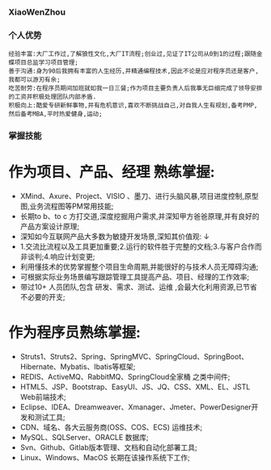 ### XiaoWenZhou
### 个人优势
    经验丰富:大厂工作过,了解狼性文化,大厂IT流程;创业过,见证了IT公司从0到1的过程;跟随金蝶项目总监学习项目管理;
    善于沟通:身为90后我拥有丰富的人生经历,并精通编程技术,因此不论是应对程序员还是客户,我都可以游刃有余;
    吃苦耐劳:在程序员期间加班就如我一日三餐;作为项目主要负责人后我事无巨细完成了领导安排的工资并积极处理团队内部矛盾.
    积极向上:酷爱专研新鲜事物,并有危机意识,喜欢不断挑战自己,对自我人生有规划,备考PMP,然后备考MBA,平时热爱健身,运动;
    
### 掌握技能
 # 作为项目、产品、经理 熟练掌握: 
   - 	XMind、Axure、Project、VISIO 、墨刀、进行头脑风暴,项目进度控制,原型图,业务流程图等PM常用技能;
   - 	长期to b、to c 方打交道,深度挖掘用户需求,并深知甲方爸爸原理,并有良好的产品方案设计原理;
   - 	深知如今互联网产品大多数为敏捷开发场景,深知其价值观: ↓
   - 	1.交流比流程以及工具更加重要;2.运行的软件胜于完整的文档;3.与客户合作而非谈判;4.响应计划变更;
   - 	利用懂技术的优势掌握整个项目生命周期,并能很好的与技术人员无障碍沟通;
   - 	可根据实际业务场景编写跟踪管理工具提高产品、项目、经理的工作效率;
   - 	带过10+ 人员团队,包含 研发、需求、测试、运维 ,会最大化利用资源,已节省不必要的开支;
 # 作为程序员熟练掌握: 
   - 	Struts1、Struts2、Spring、SpringMVC、SpringCloud、SpringBoot、Hibernate、Mybatis、Ibatis等框架;
   - 	REDIS、ActiveMQ、RabbitMQ、SpringCloud全家桶 之类中间件;
   - 	HTML5、JSP、Bootstrap、EasyUI、JS、JQ、CSS、XML、EL、JSTL Web前端技术;
   - 	Eclipse、IDEA、Dreamweaver、Xmanager、Jmeter、PowerDesigner开发和测试工具;
   - 	CDN、域名、各大云服务商(OSS、COS、ECS) 运维技术;
   - 	MySQL、SQLServer、ORACLE 数据库;
   - 	Svn、Github、Gitlab版本管理、文档和自动化部署工具;
   - 	Linux、Windows、MacOS 长期在该操作系统下工作;
